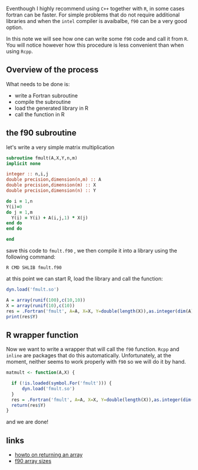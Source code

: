 
Eventhough I highly recommend using `C++` together with `R`, in some cases fortran can be faster. For simple problems that do not require additional libraries and when the `intel` compiler is avaibalbe, `f90` can be a very good option.

In this note we will see how one can write some `f90` code and call it from `R`. You will notice however how this procedure is less convenient than when using `Rcpp`.


## Overview of the process

What needs to be done is:

 - write a Fortran subroutine
 - compile the subroutine
 - load the generated library in R
 - call the function in R

## the f90 subroutine

let's write a very simple matrix multiplication 

```f90
subroutine fmult(A,X,Y,n,m)
implicit none

integer :: n,i,j
double precision,dimension(n,m) :: A
double precision,dimension(m) :: X
double precision,dimension(n) :: Y

do i = 1,n
Y(i)=0
do j = 1,m
  Y(i) = Y(i) + A(i,j,1) * X(j) 
end do
end do

end
```

save this code to `fmult.f90` , we then compile it into a library using the following command:

    R CMD SHLIB fmult.f90

at this point we can start R, load the library and call the function:

```R
dyn.load('fmult.so')

A = array(runif(100),c(10,10))
X = array(runif(10),c(10))
res = .Fortran('fmult', A=A, X=X, Y=double(length(X)),as.integer(dim(A)[1]),as.integer(dim(A)[2]))
print(res$Y)
```  

## R wrapper function

Now we want to write a wrapper that will call the `f90` function. `Rcpp` and `inline` are packages that do this automatically. Unfortunately, at the moment, neither seems to work properly with `f90` so we will do it by hand.

```R
matmult <- function(A,X) {

  if (!is.loaded(symbol.For('fmult'))) {
      dyn.load('fmult.so')
  }  
  res = .Fortran('fmult', A=A, X=X, Y=double(length(X)),as.integer(dim(A)[1]),as.integer(dim(A)[2]))
  return(res$Y)
}
```
and we are done!

## links

 - [howto on returning an array](http://math.acadiau.ca/ACMMaC/howtos/Fortran_R.html)
 - [f90 array sizes](http://www.nsc.liu.se/~boein/f77to90/a3.html#section10)